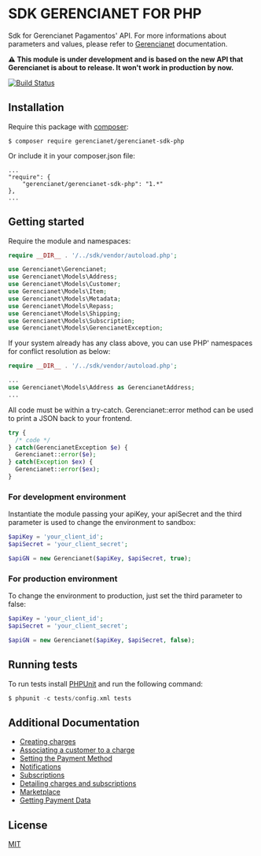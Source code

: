 # SDK GERENCIANET FOR PHP #
Sdk for Gerencianet Pagamentos' API.
For more informations about parameters and values, please refer to [Gerencianet](http://gerencianet.com.br) documentation.

**:warning: This module is under development and is based on the new API that Gerencianet is about to release. It won't work in production by now.**


[![Build Status](https://travis-ci.org/gerencianet/gn-api-sdk-php.svg)](https://travis-ci.org/gerencianet/gn-api-sdk-php)


## Installation ##
Require this package with [composer](https://getcomposer.org/):
```
$ composer require gerencianet/gerencianet-sdk-php
```
Or include it in your composer.json file:
```
...
"require": {
	"gerencianet/gerencianet-sdk-php": "1.*"
},
...
```

## Getting started ##
Require the module and namespaces:
```php
require __DIR__ . '/../sdk/vendor/autoload.php';

use Gerencianet\Gerencianet;
use Gerencianet\Models\Address;
use Gerencianet\Models\Customer;
use Gerencianet\Models\Item;
use Gerencianet\Models\Metadata;
use Gerencianet\Models\Repass;
use Gerencianet\Models\Shipping;
use Gerencianet\Models\Subscription;
use Gerencianet\Models\GerencianetException;
```

If your system already has any class above, you can use PHP' namespaces
for conflict resolution as below:
```php
require __DIR__ . '/../sdk/vendor/autoload.php';

...
use Gerencianet\Models\Address as GerencianetAddress;
...
```

All code must be within a try-catch.
Gerencianet::error method can be used to print a JSON back to your frontend.
```php
try {
  /* code */
} catch(GerencianetException $e) {
  Gerencianet::error($e);
} catch(Exception $ex) {
  Gerencianet::error($ex);
}
```


### For development environment ###
Instantiate the module passing your apiKey, your apiSecret and the third parameter is used to change the environment to sandbox:
```php
$apiKey = 'your_client_id';
$apiSecret = 'your_client_secret';

$apiGN = new Gerencianet($apiKey, $apiSecret, true);
```

### For production environment ###
To change the environment to production, just set the third parameter to false:
```php
$apiKey = 'your_client_id';
$apiSecret = 'your_client_secret';

$apiGN = new Gerencianet($apiKey, $apiSecret, false);
```

## Running tests ##

To run tests install [PHPUnit](https://phpunit.de/getting-started.html) and run the following command:
```php
$ phpunit -c tests/config.xml tests
```

## Additional Documentation ##

- [Creating charges](/docs/CHARGE.md)
- [Associating a customer to a charge](/docs/CUSTOMER.md)
- [Setting the Payment Method](/docs/PAYMENT.md)
- [Notifications](/docs/NOTIFICATION.md)
- [Subscriptions](/docs/SUBSCRIPTION.md)
- [Detailing charges and subscriptions](/docs/DETAIL.md)
- [Marketplace](/docs/MARKETPLACE.md)
- [Getting Payment Data](/docs/PAYMENT_DATA.md)

## License ##
[MIT](LICENSE)
